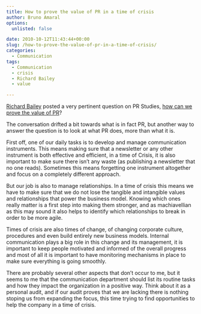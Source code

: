```yaml
---
title: How to prove the value of PR in a time of crisis
author: Bruno Amaral
options:
  unlisted: false

date: 2010-10-12T11:43:44+00:00
slug: /how-to-prove-the-value-of-pr-in-a-time-of-crisis/
categories:
  - Communication
tags:
  - Communication
  - crisis
  - Richard Bailey
  - value

---
```

[Richard Bailey][1] posted a very pertinent question on PR Studies, [how can we prove the value of PR][2]?

The conversation drifted a bit towards what is in fact PR, but another way to answer the question is to look at what PR does, more than what it is.

First off, one of our daily tasks is to develop and manage communication instruments. This means making sure that a newsletter or any other instrument is both effective and efficient, in a time of Crisis, it is also important to make sure there isn&#8217;t any waste (as publishing a newsletter that no one reads). Sometimes this means forgetting one instrument altogether and focus on a completely different approach.

But our job is also to manage relationships. In a time of crisis this means we have to make sure that we do not lose the tangible and intangible values and relationships that power the business model. Knowing which ones really matter is a first step into making them stronger, and as machiavellian as this may sound it also helps to identify which relationships to break in order to be more agile.

Times of crisis are also times of change, of changing corporate culture, procedures and even build entirely new business models. Internal communication plays a big role in this change and its management, it is important to keep people motivated and informed of the overall progress and most of all it is important to have monitoring mechanisms in place to make sure everything is going smoothly.

There are probably several other aspects that don&#8217;t occur to me, but it seems to me that the communication department should list its routine tasks and how they impact the organization in a positive way. Think about it as a personal audit, and if our audit proves that we are lacking there is nothing stoping us from expanding the focus, this time trying to find opportunities to help the company in a time of crisis.



 [1]: https://www.prstudies.com/
 [2]: https://www.prstudies.com/weblog/2010/10/the-big-question-are-we-worth-it.html#comments
